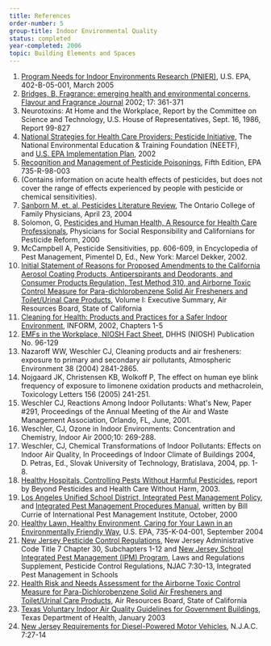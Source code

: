 ```yaml
---
title: References
order-number: 5
group-title: Indoor Environmental Quality
status: completed
year-completed: 2006
topic: Building Elements and Spaces
---
```


1.  [Program Needs for Indoor Environments Research (PNIER)](http://www.epa.gov/iaq/pdfs/pnier.pdf), U.S. EPA, 402-B-05-001, March 2005
2.  [Bridges, B, Fragrance: emerging health and environmental concerns, Flavour and Fragrance Journal](http://www3.interscience.wiley.com/cgi-bin/fulltext/93514043/PDFSTART) 2002; 17: 361-371
3.  Neurotoxins: At Home and the Workplace, Report by the Committee on Science and Technology, U.S. House of Representatives, Sept. 16, 1986, Report 99-827
4.  [National Strategies for Health Care Providers: Pesticide Initiative](http://www.neefusa.org/health/pesticides/), The National Environmental Education & Training Foundation (NEETF), and [U.S. EPA Implementation Plan](http://www.epa.gov/pesticides/safety/healthcare/healthcare.htm), 2002
5.  [Recognition and Management of Pesticide Poisonings](http://www.epa.gov/pesticides/safety/healthcare/handbook/handbook.htm), Fifth Edition, EPA 735-R-98-003
6.  (Contains information on acute health effects of pesticides, but does not cover the range of effects experienced by people with pesticide or chemical sensitivities).
7.  [Sanborn M, et. al, Pesticides Literature Review](http://www.ocfp.on.ca/docs/pesticides-paper/pesticides-paper.pdf), The Ontario College of Family Physicians, April 23, 2004
8.  Solomon, G, [Pesticides and Human Health, A Resource for Health Care Professionals](http://www.psr-la.org/files/pesticides_and_human_health.pdf), Physicians for Social Responsibility and Californians for Pesticide Reform, 2000
9.  McCampbell A, Pesticide Sensitivities, pp. 606-609, in Encyclopedia of Pest Management, Pimentel D, Ed., New York: Marcel Dekker, 2002.
10. [Initial Statement of Reasons for Proposed Amendments to the California Aerosol Coating Products, Antiperspirants and Deodorants, and Consumer Products Regulation, Test Method 310, and Airborne Toxic Control Measure for Para-dichlorobenzene Solid Air Fresheners and Toilet/Urinal Care Products](http://www.arb.ca.gov/regact/conprod/execsum.pdf), Volume I: Executive Summary, Air Resources Board, State of California
11. [Cleaning for Health: Products and Practices for a Safer Indoor Environment](http://www.informinc.org/cleanforhealth.php), INFORM, 2002, Chapters 1-5
12. [EMFs in the Workplace, NIOSH Fact Sheet](http://www.cdc.gov/niosh/docs/96-129/), DHHS (NIOSH) Publication No. 96-129
13. Nazaroff WW, Weschler CJ, Cleaning products and air fresheners: exposure to primary and secondary air pollutants, Atmospheric Environment 38 (2004) 2841-2865.
14. Nojgaard JK, Christensen KB, Wolkoff P, The effect on human eye blink frequency of exposure to limonene oxidation products and methacrolein, Toxicology Letters 156 (2005) 241-251.
15. Weschler CJ, Reactions Among Indoor Pollutants: What's New, Paper #291, Proceedings of the Annual Meeting of the Air and Waste Management Association, Orlando, FL, June, 2001.
16. Weschler, CJ, Ozone in Indoor Environments: Concentration and Chemistry, Indoor Air 2000;10: 269-288.
17. Weschler, CJ, Chemical Transformations of Indoor Pollutants: Effects on Indoor Air Quality, In Proceedings of Indoor Climate of Buildings 2004, D. Petras, Ed., Slovak University of Technology, Bratislava, 2004, pp. 1-8.
18. [Healthy Hospitals, Controlling Pests Without Harmful Pesticides](http://www.noharm.org/lib/downloads/cleaners/Control_Pests_wo_Pesticides.pdf), report by Beyond Pesticides and Health Care Without Harm, 2003.
19. [Los Angeles Unified School District, Integrated Pest Management Policy](http://www.laschools.org/employee/mo/ipm/docs/ipmpolicyretype.pdf), and [Integrated Pest Management Procedures Manual](http://www.laschools.org/employee/mo/ipm/docs/ipm-procedures-manual.pdf), written by Bill Currie of International Pest Management Institute, October, 2000
20. [Healthy Lawn, Healthy Environment, Caring for Your Lawn in an Environmentally Friendly Way](http://www.epa.gov/oppfead1/Publications/lawncare.pdf), U.S. EPA, 735-K-04-001, September 2004
21. [New Jersey Pesticide Control Regulations](http://www.nj.gov/dep/enforcement/pcp/pcp-regs.htm), New Jersey Administrative Code Title 7 Chapter 30, Subchapters 1-12 and [New Jersey School Integrated Pest Management (IPM) Program](http://www.nj.gov/dep/enforcement/pcp/ipm-laws2.htm), Laws and Regulations Supplement, Pesticide Control Regulations, NJAC 7:30-13, Integrated Pest Management in Schools
22. [Health Risk and Needs Assessment for the Airborne Toxic Control Measure for Para-Dichlorobenzene Solid Air Fresheners and Toilet/Urinal Care Products](http://www.arb.ca.gov/regact/conprod/ch7.pdf), Air Resources Board, State of California
23. [Texas Voluntary Indoor Air Quality Guidelines for Government Buildings](http://www.dshs.state.tx.us/iaq/SchoolsGuide.shtm), Texas Department of Health, January 2003
24. [New Jersey Requirements for Diesel-Powered Motor Vehicles](http://www.state.nj.us/dep/aqm/sub14v2001-10-01.htm), N.J.A.C. 7:27-14
